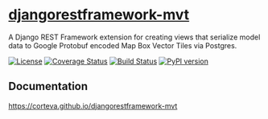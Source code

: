 # [djangorestframework-mvt](https://corteva.github.io/djangorestframework-mvt)

A Django REST Framework extension for creating views that serialize model data to Google Protobuf encoded Map Box Vector Tiles via Postgres.

[![License](https://img.shields.io/badge/License-BSD%203--Clause-blue.svg)](https://opensource.org/licenses/BSD-3-Clause)
[![Coverage Status](https://coveralls.io/repos/github/corteva/djangorestframework-mvt/badge.svg?branch=master)](https://coveralls.io/github/corteva/djangorestframework-mvt?branch=master)
[![Build Status](https://travis-ci.org/corteva/djangorestframework-mvt.svg?branch=master)](https://travis-ci.org/corteva/djangorestframework-mvt)
[![PyPI version](https://badge.fury.io/py/djangorestframework-mvt.svg)](https://badge.fury.io/py/djangorestframework-mvt)

## Documentation

https://corteva.github.io/djangorestframework-mvt
